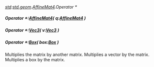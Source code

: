 _[std](../../modules/std/std-module.md):[std.geom](../../modules/std/std-geom.md).[AffineMat4<T>](../../modules/std/std-geom-affinemat4.md).Operator *_
##### Operator *:[AffineMat4](../../modules/std/std-geom-affinemat4.md)<T>( q:[AffineMat4](../../modules/std/std-geom-affinemat4.md)<T> )
##### Operator *:[Vec3](../../modules/std/std-geom-vec3.md)<T>( v:[Vec3](../../modules/std/std-geom-vec3.md)<T> )
##### Operator *:[Box](../../modules/std/std-geom-box.md)<T>( box:[Box](../../modules/std/std-geom-box.md)<T> )
Multiplies the matrix by another matrix.
Multiplies a vector by the matrix.
Multiplies a box by the matrix.
